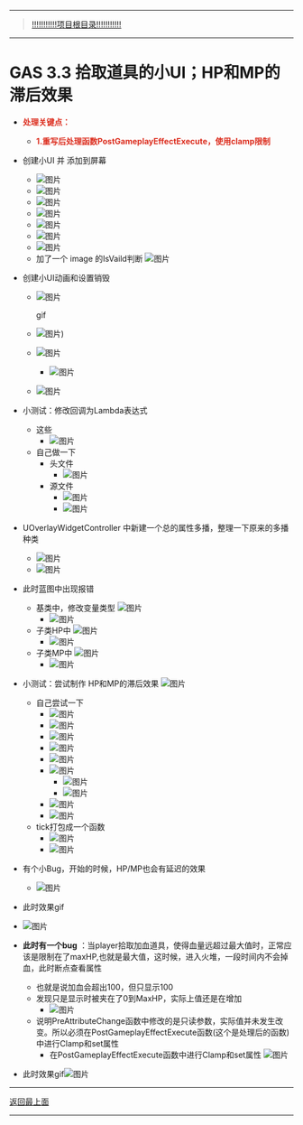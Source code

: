 ___________________________________________________________________________________________
> [!!!!!!!!!!!项目根目录!!!!!!!!!!!](./!!!!!!!!!!!项目目录!!!!!!!!!!!.md)

___________________________________________________________________________________________

# GAS 3.3 拾取道具的小UI；HP和MP的滞后效果
- <font color=#DC2D1E>**处理关键点：**</font>
  
    - <font color=#DC2D1E>**1.重写后处理函数PostGameplayEffectExecute，使用clamp限制**</font>
    
- 创建小UI 并 添加到屏幕
    -  ![图片](https://github.com/liyunlong618/MyNote/blob/master/%E8%99%9A%E5%B9%BBC++/%E6%A8%A1%E5%9D%97/GAS/GAS%E7%AC%AC%E4%BA%8C%E5%AD%A3-%E6%9A%97%E9%BB%91%E7%A0%B4%E5%9D%8F%E7%A5%9ELike%E6%B8%B8%E6%88%8F/%E9%85%8D%E5%9B%BE/GAS_3.3/GAS%203.3%20%E6%8B%BE%E5%8F%96%E9%81%93%E5%85%B7%E7%9A%84%E5%B0%8FUI%EF%BC%9BHP%E5%92%8CMP%E7%9A%84%E6%BB%9E%E5%90%8E%E6%95%88%E6%9E%9C-%E5%B9%95%E5%B8%83%E5%9B%BE%E7%89%87-467859-735333.png?raw=true)
    -  ![图片](https://github.com/liyunlong618/MyNote/blob/master/%E8%99%9A%E5%B9%BBC++/%E6%A8%A1%E5%9D%97/GAS/GAS%E7%AC%AC%E4%BA%8C%E5%AD%A3-%E6%9A%97%E9%BB%91%E7%A0%B4%E5%9D%8F%E7%A5%9ELike%E6%B8%B8%E6%88%8F/%E9%85%8D%E5%9B%BE/GAS_3.3/GAS%203.3%20%E6%8B%BE%E5%8F%96%E9%81%93%E5%85%B7%E7%9A%84%E5%B0%8FUI%EF%BC%9BHP%E5%92%8CMP%E7%9A%84%E6%BB%9E%E5%90%8E%E6%95%88%E6%9E%9C-%E5%B9%95%E5%B8%83%E5%9B%BE%E7%89%87-173053-807791.png?raw=true)
    -  ![图片](https://github.com/liyunlong618/MyNote/blob/master/%E8%99%9A%E5%B9%BBC++/%E6%A8%A1%E5%9D%97/GAS/GAS%E7%AC%AC%E4%BA%8C%E5%AD%A3-%E6%9A%97%E9%BB%91%E7%A0%B4%E5%9D%8F%E7%A5%9ELike%E6%B8%B8%E6%88%8F/%E9%85%8D%E5%9B%BE/GAS_3.3/GAS%203.3%20%E6%8B%BE%E5%8F%96%E9%81%93%E5%85%B7%E7%9A%84%E5%B0%8FUI%EF%BC%9BHP%E5%92%8CMP%E7%9A%84%E6%BB%9E%E5%90%8E%E6%95%88%E6%9E%9C-%E5%B9%95%E5%B8%83%E5%9B%BE%E7%89%87-182466-385222.png?raw=true)
    -  ![图片](https://github.com/liyunlong618/MyNote/blob/master/%E8%99%9A%E5%B9%BBC++/%E6%A8%A1%E5%9D%97/GAS/GAS%E7%AC%AC%E4%BA%8C%E5%AD%A3-%E6%9A%97%E9%BB%91%E7%A0%B4%E5%9D%8F%E7%A5%9ELike%E6%B8%B8%E6%88%8F/%E9%85%8D%E5%9B%BE/GAS_3.3/GAS%203.3%20%E6%8B%BE%E5%8F%96%E9%81%93%E5%85%B7%E7%9A%84%E5%B0%8FUI%EF%BC%9BHP%E5%92%8CMP%E7%9A%84%E6%BB%9E%E5%90%8E%E6%95%88%E6%9E%9C-%E5%B9%95%E5%B8%83%E5%9B%BE%E7%89%87-798384-646745.png?raw=true)
    -  ![图片](https://github.com/liyunlong618/MyNote/blob/master/%E8%99%9A%E5%B9%BBC++/%E6%A8%A1%E5%9D%97/GAS/GAS%E7%AC%AC%E4%BA%8C%E5%AD%A3-%E6%9A%97%E9%BB%91%E7%A0%B4%E5%9D%8F%E7%A5%9ELike%E6%B8%B8%E6%88%8F/%E9%85%8D%E5%9B%BE/GAS_3.3/GAS%203.3%20%E6%8B%BE%E5%8F%96%E9%81%93%E5%85%B7%E7%9A%84%E5%B0%8FUI%EF%BC%9BHP%E5%92%8CMP%E7%9A%84%E6%BB%9E%E5%90%8E%E6%95%88%E6%9E%9C-%E5%B9%95%E5%B8%83%E5%9B%BE%E7%89%87-333787-583661.png?raw=true)
    -  ![图片](https://github.com/liyunlong618/MyNote/blob/master/%E8%99%9A%E5%B9%BBC++/%E6%A8%A1%E5%9D%97/GAS/GAS%E7%AC%AC%E4%BA%8C%E5%AD%A3-%E6%9A%97%E9%BB%91%E7%A0%B4%E5%9D%8F%E7%A5%9ELike%E6%B8%B8%E6%88%8F/%E9%85%8D%E5%9B%BE/GAS_3.3/GAS%203.3%20%E6%8B%BE%E5%8F%96%E9%81%93%E5%85%B7%E7%9A%84%E5%B0%8FUI%EF%BC%9BHP%E5%92%8CMP%E7%9A%84%E6%BB%9E%E5%90%8E%E6%95%88%E6%9E%9C-%E5%B9%95%E5%B8%83%E5%9B%BE%E7%89%87-551622-875563.png?raw=true)
    -  ![图片](https://github.com/liyunlong618/MyNote/blob/master/%E8%99%9A%E5%B9%BBC++/%E6%A8%A1%E5%9D%97/GAS/GAS%E7%AC%AC%E4%BA%8C%E5%AD%A3-%E6%9A%97%E9%BB%91%E7%A0%B4%E5%9D%8F%E7%A5%9ELike%E6%B8%B8%E6%88%8F/%E9%85%8D%E5%9B%BE/GAS_3.3/GAS%203.3%20%E6%8B%BE%E5%8F%96%E9%81%93%E5%85%B7%E7%9A%84%E5%B0%8FUI%EF%BC%9BHP%E5%92%8CMP%E7%9A%84%E6%BB%9E%E5%90%8E%E6%95%88%E6%9E%9C-%E5%B9%95%E5%B8%83%E5%9B%BE%E7%89%87-882976-176115.png?raw=true)
    - 加了一个 image 的IsVaild判断 ![图片](https://github.com/liyunlong618/MyNote/blob/master/%E8%99%9A%E5%B9%BBC++/%E6%A8%A1%E5%9D%97/GAS/GAS%E7%AC%AC%E4%BA%8C%E5%AD%A3-%E6%9A%97%E9%BB%91%E7%A0%B4%E5%9D%8F%E7%A5%9ELike%E6%B8%B8%E6%88%8F/%E9%85%8D%E5%9B%BE/GAS_3.3/GAS%203.3%20%E6%8B%BE%E5%8F%96%E9%81%93%E5%85%B7%E7%9A%84%E5%B0%8FUI%EF%BC%9BHP%E5%92%8CMP%E7%9A%84%E6%BB%9E%E5%90%8E%E6%95%88%E6%9E%9C-%E5%B9%95%E5%B8%83%E5%9B%BE%E7%89%87-693641-102197.png?raw=true)
    
- 创建小UI动画和设置销毁
    - ![图片](https://github.com/liyunlong618/MyNote/blob/master/%E8%99%9A%E5%B9%BBC++/%E6%A8%A1%E5%9D%97/GAS/GAS%E7%AC%AC%E4%BA%8C%E5%AD%A3-%E6%9A%97%E9%BB%91%E7%A0%B4%E5%9D%8F%E7%A5%9ELike%E6%B8%B8%E6%88%8F/%E9%85%8D%E5%9B%BE/GAS_3.3/GAS%203.3%20%E6%8B%BE%E5%8F%96%E9%81%93%E5%85%B7%E7%9A%84%E5%B0%8FUI%EF%BC%9BHP%E5%92%8CMP%E7%9A%84%E6%BB%9E%E5%90%8E%E6%95%88%E6%9E%9C-%E5%B9%95%E5%B8%83%E5%9B%BE%E7%89%87-563304-829977.png?raw=true)
    
        gif
    
    - ![图片](https://github.com/liyunlong618/MyNote/blob/master/%E8%99%9A%E5%B9%BBC++/%E6%A8%A1%E5%9D%97/GAS/GAS%E7%AC%AC%E4%BA%8C%E5%AD%A3-%E6%9A%97%E9%BB%91%E7%A0%B4%E5%9D%8F%E7%A5%9ELike%E6%B8%B8%E6%88%8F/%E9%85%8D%E5%9B%BE/GAS_3.3/GAS%203.3%20%E6%8B%BE%E5%8F%96%E9%81%93%E5%85%B7%E7%9A%84%E5%B0%8FUI%EF%BC%9BHP%E5%92%8CMP%E7%9A%84%E6%BB%9E%E5%90%8E%E6%95%88%E6%9E%9C-%E5%B9%95%E5%B8%83%E5%9B%BE%E7%89%87-239286-829790.gif?raw=true))
    
    -  ![图片](https://github.com/liyunlong618/MyNote/blob/master/%E8%99%9A%E5%B9%BBC++/%E6%A8%A1%E5%9D%97/GAS/GAS%E7%AC%AC%E4%BA%8C%E5%AD%A3-%E6%9A%97%E9%BB%91%E7%A0%B4%E5%9D%8F%E7%A5%9ELike%E6%B8%B8%E6%88%8F/%E9%85%8D%E5%9B%BE/GAS_3.3/GAS%203.3%20%E6%8B%BE%E5%8F%96%E9%81%93%E5%85%B7%E7%9A%84%E5%B0%8FUI%EF%BC%9BHP%E5%92%8CMP%E7%9A%84%E6%BB%9E%E5%90%8E%E6%95%88%E6%9E%9C-%E5%B9%95%E5%B8%83%E5%9B%BE%E7%89%87-638566-686874.png?raw=true)
        -  ![图片](https://github.com/liyunlong618/MyNote/blob/master/%E8%99%9A%E5%B9%BBC++/%E6%A8%A1%E5%9D%97/GAS/GAS%E7%AC%AC%E4%BA%8C%E5%AD%A3-%E6%9A%97%E9%BB%91%E7%A0%B4%E5%9D%8F%E7%A5%9ELike%E6%B8%B8%E6%88%8F/%E9%85%8D%E5%9B%BE/GAS_3.3/GAS%203.3%20%E6%8B%BE%E5%8F%96%E9%81%93%E5%85%B7%E7%9A%84%E5%B0%8FUI%EF%BC%9BHP%E5%92%8CMP%E7%9A%84%E6%BB%9E%E5%90%8E%E6%95%88%E6%9E%9C-%E5%B9%95%E5%B8%83%E5%9B%BE%E7%89%87-126400-127802.png?raw=true)
        
    -  ![图片](https://github.com/liyunlong618/MyNote/blob/master/%E8%99%9A%E5%B9%BBC++/%E6%A8%A1%E5%9D%97/GAS/GAS%E7%AC%AC%E4%BA%8C%E5%AD%A3-%E6%9A%97%E9%BB%91%E7%A0%B4%E5%9D%8F%E7%A5%9ELike%E6%B8%B8%E6%88%8F/%E9%85%8D%E5%9B%BE/GAS_3.3/GAS%203.3%20%E6%8B%BE%E5%8F%96%E9%81%93%E5%85%B7%E7%9A%84%E5%B0%8FUI%EF%BC%9BHP%E5%92%8CMP%E7%9A%84%E6%BB%9E%E5%90%8E%E6%95%88%E6%9E%9C-%E5%B9%95%E5%B8%83%E5%9B%BE%E7%89%87-895122-300327.png?raw=true)
    
- 小测试：修改回调为Lambda表达式
    - 这些
        -  ![图片](https://github.com/liyunlong618/MyNote/blob/master/%E8%99%9A%E5%B9%BBC++/%E6%A8%A1%E5%9D%97/GAS/GAS%E7%AC%AC%E4%BA%8C%E5%AD%A3-%E6%9A%97%E9%BB%91%E7%A0%B4%E5%9D%8F%E7%A5%9ELike%E6%B8%B8%E6%88%8F/%E9%85%8D%E5%9B%BE/GAS_3.3/GAS%203.3%20%E6%8B%BE%E5%8F%96%E9%81%93%E5%85%B7%E7%9A%84%E5%B0%8FUI%EF%BC%9BHP%E5%92%8CMP%E7%9A%84%E6%BB%9E%E5%90%8E%E6%95%88%E6%9E%9C-%E5%B9%95%E5%B8%83%E5%9B%BE%E7%89%87-176239-906839.png?raw=true)
    - 自己做一下
        - 头文件
            -  ![图片](https://github.com/liyunlong618/MyNote/blob/master/%E8%99%9A%E5%B9%BBC++/%E6%A8%A1%E5%9D%97/GAS/GAS%E7%AC%AC%E4%BA%8C%E5%AD%A3-%E6%9A%97%E9%BB%91%E7%A0%B4%E5%9D%8F%E7%A5%9ELike%E6%B8%B8%E6%88%8F/%E9%85%8D%E5%9B%BE/GAS_3.3/GAS%203.3%20%E6%8B%BE%E5%8F%96%E9%81%93%E5%85%B7%E7%9A%84%E5%B0%8FUI%EF%BC%9BHP%E5%92%8CMP%E7%9A%84%E6%BB%9E%E5%90%8E%E6%95%88%E6%9E%9C-%E5%B9%95%E5%B8%83%E5%9B%BE%E7%89%87-542221-807520.png?raw=true)
        - 源文件
            -  ![图片](https://github.com/liyunlong618/MyNote/blob/master/%E8%99%9A%E5%B9%BBC++/%E6%A8%A1%E5%9D%97/GAS/GAS%E7%AC%AC%E4%BA%8C%E5%AD%A3-%E6%9A%97%E9%BB%91%E7%A0%B4%E5%9D%8F%E7%A5%9ELike%E6%B8%B8%E6%88%8F/%E9%85%8D%E5%9B%BE/GAS_3.3/GAS%203.3%20%E6%8B%BE%E5%8F%96%E9%81%93%E5%85%B7%E7%9A%84%E5%B0%8FUI%EF%BC%9BHP%E5%92%8CMP%E7%9A%84%E6%BB%9E%E5%90%8E%E6%95%88%E6%9E%9C-%E5%B9%95%E5%B8%83%E5%9B%BE%E7%89%87-320357-593845.png?raw=true)
            -  ![图片](https://github.com/liyunlong618/MyNote/blob/master/%E8%99%9A%E5%B9%BBC++/%E6%A8%A1%E5%9D%97/GAS/GAS%E7%AC%AC%E4%BA%8C%E5%AD%A3-%E6%9A%97%E9%BB%91%E7%A0%B4%E5%9D%8F%E7%A5%9ELike%E6%B8%B8%E6%88%8F/%E9%85%8D%E5%9B%BE/GAS_3.3/GAS%203.3%20%E6%8B%BE%E5%8F%96%E9%81%93%E5%85%B7%E7%9A%84%E5%B0%8FUI%EF%BC%9BHP%E5%92%8CMP%E7%9A%84%E6%BB%9E%E5%90%8E%E6%95%88%E6%9E%9C-%E5%B9%95%E5%B8%83%E5%9B%BE%E7%89%87-973140-103157.png?raw=true)
    
- UOverlayWidgetController 中新建一个总的属性多播，整理一下原来的多播种类
    -  ![图片](https://github.com/liyunlong618/MyNote/blob/master/%E8%99%9A%E5%B9%BBC++/%E6%A8%A1%E5%9D%97/GAS/GAS%E7%AC%AC%E4%BA%8C%E5%AD%A3-%E6%9A%97%E9%BB%91%E7%A0%B4%E5%9D%8F%E7%A5%9ELike%E6%B8%B8%E6%88%8F/%E9%85%8D%E5%9B%BE/GAS_3.3/GAS%203.3%20%E6%8B%BE%E5%8F%96%E9%81%93%E5%85%B7%E7%9A%84%E5%B0%8FUI%EF%BC%9BHP%E5%92%8CMP%E7%9A%84%E6%BB%9E%E5%90%8E%E6%95%88%E6%9E%9C-%E5%B9%95%E5%B8%83%E5%9B%BE%E7%89%87-880172-305839.png?raw=true)
    -  ![图片](https://github.com/liyunlong618/MyNote/blob/master/%E8%99%9A%E5%B9%BBC++/%E6%A8%A1%E5%9D%97/GAS/GAS%E7%AC%AC%E4%BA%8C%E5%AD%A3-%E6%9A%97%E9%BB%91%E7%A0%B4%E5%9D%8F%E7%A5%9ELike%E6%B8%B8%E6%88%8F/%E9%85%8D%E5%9B%BE/GAS_3.3/GAS%203.3%20%E6%8B%BE%E5%8F%96%E9%81%93%E5%85%B7%E7%9A%84%E5%B0%8FUI%EF%BC%9BHP%E5%92%8CMP%E7%9A%84%E6%BB%9E%E5%90%8E%E6%95%88%E6%9E%9C-%E5%B9%95%E5%B8%83%E5%9B%BE%E7%89%87-493672-129556.png?raw=true)
    
- 此时蓝图中出现报错
    - 基类中，修改变量类型 ![图片](https://github.com/liyunlong618/MyNote/blob/master/%E8%99%9A%E5%B9%BBC++/%E6%A8%A1%E5%9D%97/GAS/GAS%E7%AC%AC%E4%BA%8C%E5%AD%A3-%E6%9A%97%E9%BB%91%E7%A0%B4%E5%9D%8F%E7%A5%9ELike%E6%B8%B8%E6%88%8F/%E9%85%8D%E5%9B%BE/GAS_3.3/GAS%203.3%20%E6%8B%BE%E5%8F%96%E9%81%93%E5%85%B7%E7%9A%84%E5%B0%8FUI%EF%BC%9BHP%E5%92%8CMP%E7%9A%84%E6%BB%9E%E5%90%8E%E6%95%88%E6%9E%9C-%E5%B9%95%E5%B8%83%E5%9B%BE%E7%89%87-219391-468334.png?raw=true)
        -  ![图片](https://github.com/liyunlong618/MyNote/blob/master/%E8%99%9A%E5%B9%BBC++/%E6%A8%A1%E5%9D%97/GAS/GAS%E7%AC%AC%E4%BA%8C%E5%AD%A3-%E6%9A%97%E9%BB%91%E7%A0%B4%E5%9D%8F%E7%A5%9ELike%E6%B8%B8%E6%88%8F/%E9%85%8D%E5%9B%BE/GAS_3.3/GAS%203.3%20%E6%8B%BE%E5%8F%96%E9%81%93%E5%85%B7%E7%9A%84%E5%B0%8FUI%EF%BC%9BHP%E5%92%8CMP%E7%9A%84%E6%BB%9E%E5%90%8E%E6%95%88%E6%9E%9C-%E5%B9%95%E5%B8%83%E5%9B%BE%E7%89%87-662203-147165.png?raw=true)
    - 子类HP中 ![图片](https://github.com/liyunlong618/MyNote/blob/master/%E8%99%9A%E5%B9%BBC++/%E6%A8%A1%E5%9D%97/GAS/GAS%E7%AC%AC%E4%BA%8C%E5%AD%A3-%E6%9A%97%E9%BB%91%E7%A0%B4%E5%9D%8F%E7%A5%9ELike%E6%B8%B8%E6%88%8F/%E9%85%8D%E5%9B%BE/GAS_3.3/GAS%203.3%20%E6%8B%BE%E5%8F%96%E9%81%93%E5%85%B7%E7%9A%84%E5%B0%8FUI%EF%BC%9BHP%E5%92%8CMP%E7%9A%84%E6%BB%9E%E5%90%8E%E6%95%88%E6%9E%9C-%E5%B9%95%E5%B8%83%E5%9B%BE%E7%89%87-675127-149809.png?raw=true)
        -  ![图片](https://github.com/liyunlong618/MyNote/blob/master/%E8%99%9A%E5%B9%BBC++/%E6%A8%A1%E5%9D%97/GAS/GAS%E7%AC%AC%E4%BA%8C%E5%AD%A3-%E6%9A%97%E9%BB%91%E7%A0%B4%E5%9D%8F%E7%A5%9ELike%E6%B8%B8%E6%88%8F/%E9%85%8D%E5%9B%BE/GAS_3.3/GAS%203.3%20%E6%8B%BE%E5%8F%96%E9%81%93%E5%85%B7%E7%9A%84%E5%B0%8FUI%EF%BC%9BHP%E5%92%8CMP%E7%9A%84%E6%BB%9E%E5%90%8E%E6%95%88%E6%9E%9C-%E5%B9%95%E5%B8%83%E5%9B%BE%E7%89%87-586928-223458.png?raw=true)
    - 子类MP中 ![图片](https://github.com/liyunlong618/MyNote/blob/master/%E8%99%9A%E5%B9%BBC++/%E6%A8%A1%E5%9D%97/GAS/GAS%E7%AC%AC%E4%BA%8C%E5%AD%A3-%E6%9A%97%E9%BB%91%E7%A0%B4%E5%9D%8F%E7%A5%9ELike%E6%B8%B8%E6%88%8F/%E9%85%8D%E5%9B%BE/GAS_3.3/GAS%203.3%20%E6%8B%BE%E5%8F%96%E9%81%93%E5%85%B7%E7%9A%84%E5%B0%8FUI%EF%BC%9BHP%E5%92%8CMP%E7%9A%84%E6%BB%9E%E5%90%8E%E6%95%88%E6%9E%9C-%E5%B9%95%E5%B8%83%E5%9B%BE%E7%89%87-745992-118521.png?raw=true)
        -  ![图片](https://github.com/liyunlong618/MyNote/blob/master/%E8%99%9A%E5%B9%BBC++/%E6%A8%A1%E5%9D%97/GAS/GAS%E7%AC%AC%E4%BA%8C%E5%AD%A3-%E6%9A%97%E9%BB%91%E7%A0%B4%E5%9D%8F%E7%A5%9ELike%E6%B8%B8%E6%88%8F/%E9%85%8D%E5%9B%BE/GAS_3.3/GAS%203.3%20%E6%8B%BE%E5%8F%96%E9%81%93%E5%85%B7%E7%9A%84%E5%B0%8FUI%EF%BC%9BHP%E5%92%8CMP%E7%9A%84%E6%BB%9E%E5%90%8E%E6%95%88%E6%9E%9C-%E5%B9%95%E5%B8%83%E5%9B%BE%E7%89%87-428986-565571.png?raw=true)
    
- 小测试：尝试制作 HP和MP的滞后效果 ![图片](https://github.com/liyunlong618/MyNote/blob/master/%E8%99%9A%E5%B9%BBC++/%E6%A8%A1%E5%9D%97/GAS/GAS%E7%AC%AC%E4%BA%8C%E5%AD%A3-%E6%9A%97%E9%BB%91%E7%A0%B4%E5%9D%8F%E7%A5%9ELike%E6%B8%B8%E6%88%8F/%E9%85%8D%E5%9B%BE/GAS_3.3/GAS%203.3%20%E6%8B%BE%E5%8F%96%E9%81%93%E5%85%B7%E7%9A%84%E5%B0%8FUI%EF%BC%9BHP%E5%92%8CMP%E7%9A%84%E6%BB%9E%E5%90%8E%E6%95%88%E6%9E%9C-%E5%B9%95%E5%B8%83%E5%9B%BE%E7%89%87-903809-875734.png?raw=true)
    - 自己尝试一下
        -  ![图片](https://github.com/liyunlong618/MyNote/blob/master/%E8%99%9A%E5%B9%BBC++/%E6%A8%A1%E5%9D%97/GAS/GAS%E7%AC%AC%E4%BA%8C%E5%AD%A3-%E6%9A%97%E9%BB%91%E7%A0%B4%E5%9D%8F%E7%A5%9ELike%E6%B8%B8%E6%88%8F/%E9%85%8D%E5%9B%BE/GAS_3.3/GAS%203.3%20%E6%8B%BE%E5%8F%96%E9%81%93%E5%85%B7%E7%9A%84%E5%B0%8FUI%EF%BC%9BHP%E5%92%8CMP%E7%9A%84%E6%BB%9E%E5%90%8E%E6%95%88%E6%9E%9C-%E5%B9%95%E5%B8%83%E5%9B%BE%E7%89%87-68358-467300.png?raw=true)
        -  ![图片](https://github.com/liyunlong618/MyNote/blob/master/%E8%99%9A%E5%B9%BBC++/%E6%A8%A1%E5%9D%97/GAS/GAS%E7%AC%AC%E4%BA%8C%E5%AD%A3-%E6%9A%97%E9%BB%91%E7%A0%B4%E5%9D%8F%E7%A5%9ELike%E6%B8%B8%E6%88%8F/%E9%85%8D%E5%9B%BE/GAS_3.3/GAS%203.3%20%E6%8B%BE%E5%8F%96%E9%81%93%E5%85%B7%E7%9A%84%E5%B0%8FUI%EF%BC%9BHP%E5%92%8CMP%E7%9A%84%E6%BB%9E%E5%90%8E%E6%95%88%E6%9E%9C-%E5%B9%95%E5%B8%83%E5%9B%BE%E7%89%87-231137-171233.png?raw=true)
        -  ![图片](https://github.com/liyunlong618/MyNote/blob/master/%E8%99%9A%E5%B9%BBC++/%E6%A8%A1%E5%9D%97/GAS/GAS%E7%AC%AC%E4%BA%8C%E5%AD%A3-%E6%9A%97%E9%BB%91%E7%A0%B4%E5%9D%8F%E7%A5%9ELike%E6%B8%B8%E6%88%8F/%E9%85%8D%E5%9B%BE/GAS_3.3/GAS%203.3%20%E6%8B%BE%E5%8F%96%E9%81%93%E5%85%B7%E7%9A%84%E5%B0%8FUI%EF%BC%9BHP%E5%92%8CMP%E7%9A%84%E6%BB%9E%E5%90%8E%E6%95%88%E6%9E%9C-%E5%B9%95%E5%B8%83%E5%9B%BE%E7%89%87-653462-222332.png?raw=true)
        -  ![图片](https://github.com/liyunlong618/MyNote/blob/master/%E8%99%9A%E5%B9%BBC++/%E6%A8%A1%E5%9D%97/GAS/GAS%E7%AC%AC%E4%BA%8C%E5%AD%A3-%E6%9A%97%E9%BB%91%E7%A0%B4%E5%9D%8F%E7%A5%9ELike%E6%B8%B8%E6%88%8F/%E9%85%8D%E5%9B%BE/GAS_3.3/GAS%203.3%20%E6%8B%BE%E5%8F%96%E9%81%93%E5%85%B7%E7%9A%84%E5%B0%8FUI%EF%BC%9BHP%E5%92%8CMP%E7%9A%84%E6%BB%9E%E5%90%8E%E6%95%88%E6%9E%9C-%E5%B9%95%E5%B8%83%E5%9B%BE%E7%89%87-807524-140717.png?raw=true)
        -  ![图片](https://github.com/liyunlong618/MyNote/blob/master/%E8%99%9A%E5%B9%BBC++/%E6%A8%A1%E5%9D%97/GAS/GAS%E7%AC%AC%E4%BA%8C%E5%AD%A3-%E6%9A%97%E9%BB%91%E7%A0%B4%E5%9D%8F%E7%A5%9ELike%E6%B8%B8%E6%88%8F/%E9%85%8D%E5%9B%BE/GAS_3.3/GAS%203.3%20%E6%8B%BE%E5%8F%96%E9%81%93%E5%85%B7%E7%9A%84%E5%B0%8FUI%EF%BC%9BHP%E5%92%8CMP%E7%9A%84%E6%BB%9E%E5%90%8E%E6%95%88%E6%9E%9C-%E5%B9%95%E5%B8%83%E5%9B%BE%E7%89%87-330977-870845.png?raw=true)
        -  ![图片](https://github.com/liyunlong618/MyNote/blob/master/%E8%99%9A%E5%B9%BBC++/%E6%A8%A1%E5%9D%97/GAS/GAS%E7%AC%AC%E4%BA%8C%E5%AD%A3-%E6%9A%97%E9%BB%91%E7%A0%B4%E5%9D%8F%E7%A5%9ELike%E6%B8%B8%E6%88%8F/%E9%85%8D%E5%9B%BE/GAS_3.3/GAS%203.3%20%E6%8B%BE%E5%8F%96%E9%81%93%E5%85%B7%E7%9A%84%E5%B0%8FUI%EF%BC%9BHP%E5%92%8CMP%E7%9A%84%E6%BB%9E%E5%90%8E%E6%95%88%E6%9E%9C-%E5%B9%95%E5%B8%83%E5%9B%BE%E7%89%87-894388-962006.png?raw=true)
            -  ![图片](https://github.com/liyunlong618/MyNote/blob/master/%E8%99%9A%E5%B9%BBC++/%E6%A8%A1%E5%9D%97/GAS/GAS%E7%AC%AC%E4%BA%8C%E5%AD%A3-%E6%9A%97%E9%BB%91%E7%A0%B4%E5%9D%8F%E7%A5%9ELike%E6%B8%B8%E6%88%8F/%E9%85%8D%E5%9B%BE/GAS_3.3/GAS%203.3%20%E6%8B%BE%E5%8F%96%E9%81%93%E5%85%B7%E7%9A%84%E5%B0%8FUI%EF%BC%9BHP%E5%92%8CMP%E7%9A%84%E6%BB%9E%E5%90%8E%E6%95%88%E6%9E%9C-%E5%B9%95%E5%B8%83%E5%9B%BE%E7%89%87-357525-104251.png?raw=true)
            -  ![图片](https://github.com/liyunlong618/MyNote/blob/master/%E8%99%9A%E5%B9%BBC++/%E6%A8%A1%E5%9D%97/GAS/GAS%E7%AC%AC%E4%BA%8C%E5%AD%A3-%E6%9A%97%E9%BB%91%E7%A0%B4%E5%9D%8F%E7%A5%9ELike%E6%B8%B8%E6%88%8F/%E9%85%8D%E5%9B%BE/GAS_3.3/GAS%203.3%20%E6%8B%BE%E5%8F%96%E9%81%93%E5%85%B7%E7%9A%84%E5%B0%8FUI%EF%BC%9BHP%E5%92%8CMP%E7%9A%84%E6%BB%9E%E5%90%8E%E6%95%88%E6%9E%9C-%E5%B9%95%E5%B8%83%E5%9B%BE%E7%89%87-747510-935390.png?raw=true)
        -  ![图片](https://github.com/liyunlong618/MyNote/blob/master/%E8%99%9A%E5%B9%BBC++/%E6%A8%A1%E5%9D%97/GAS/GAS%E7%AC%AC%E4%BA%8C%E5%AD%A3-%E6%9A%97%E9%BB%91%E7%A0%B4%E5%9D%8F%E7%A5%9ELike%E6%B8%B8%E6%88%8F/%E9%85%8D%E5%9B%BE/GAS_3.3/GAS%203.3%20%E6%8B%BE%E5%8F%96%E9%81%93%E5%85%B7%E7%9A%84%E5%B0%8FUI%EF%BC%9BHP%E5%92%8CMP%E7%9A%84%E6%BB%9E%E5%90%8E%E6%95%88%E6%9E%9C-%E5%B9%95%E5%B8%83%E5%9B%BE%E7%89%87-561606-796078.png?raw=true)
        -  ![图片](https://github.com/liyunlong618/MyNote/blob/master/%E8%99%9A%E5%B9%BBC++/%E6%A8%A1%E5%9D%97/GAS/GAS%E7%AC%AC%E4%BA%8C%E5%AD%A3-%E6%9A%97%E9%BB%91%E7%A0%B4%E5%9D%8F%E7%A5%9ELike%E6%B8%B8%E6%88%8F/%E9%85%8D%E5%9B%BE/GAS_3.3/GAS%203.3%20%E6%8B%BE%E5%8F%96%E9%81%93%E5%85%B7%E7%9A%84%E5%B0%8FUI%EF%BC%9BHP%E5%92%8CMP%E7%9A%84%E6%BB%9E%E5%90%8E%E6%95%88%E6%9E%9C-%E5%B9%95%E5%B8%83%E5%9B%BE%E7%89%87-196103-436756.png?raw=true)
    - tick打包成一个函数
        -  ![图片](https://github.com/liyunlong618/MyNote/blob/master/%E8%99%9A%E5%B9%BBC++/%E6%A8%A1%E5%9D%97/GAS/GAS%E7%AC%AC%E4%BA%8C%E5%AD%A3-%E6%9A%97%E9%BB%91%E7%A0%B4%E5%9D%8F%E7%A5%9ELike%E6%B8%B8%E6%88%8F/%E9%85%8D%E5%9B%BE/GAS_3.3/GAS%203.3%20%E6%8B%BE%E5%8F%96%E9%81%93%E5%85%B7%E7%9A%84%E5%B0%8FUI%EF%BC%9BHP%E5%92%8CMP%E7%9A%84%E6%BB%9E%E5%90%8E%E6%95%88%E6%9E%9C-%E5%B9%95%E5%B8%83%E5%9B%BE%E7%89%87-257056-309009.png?raw=true)
        -  ![图片](https://github.com/liyunlong618/MyNote/blob/master/%E8%99%9A%E5%B9%BBC++/%E6%A8%A1%E5%9D%97/GAS/GAS%E7%AC%AC%E4%BA%8C%E5%AD%A3-%E6%9A%97%E9%BB%91%E7%A0%B4%E5%9D%8F%E7%A5%9ELike%E6%B8%B8%E6%88%8F/%E9%85%8D%E5%9B%BE/GAS_3.3/GAS%203.3%20%E6%8B%BE%E5%8F%96%E9%81%93%E5%85%B7%E7%9A%84%E5%B0%8FUI%EF%BC%9BHP%E5%92%8CMP%E7%9A%84%E6%BB%9E%E5%90%8E%E6%95%88%E6%9E%9C-%E5%B9%95%E5%B8%83%E5%9B%BE%E7%89%87-60445-685590.png?raw=true)
    
- 有个小Bug，开始的时候，HP/MP也会有延迟的效果
    -  ![图片](https://github.com/liyunlong618/MyNote/blob/master/%E8%99%9A%E5%B9%BBC++/%E6%A8%A1%E5%9D%97/GAS/GAS%E7%AC%AC%E4%BA%8C%E5%AD%A3-%E6%9A%97%E9%BB%91%E7%A0%B4%E5%9D%8F%E7%A5%9ELike%E6%B8%B8%E6%88%8F/%E9%85%8D%E5%9B%BE/GAS_3.3/GAS%203.3%20%E6%8B%BE%E5%8F%96%E9%81%93%E5%85%B7%E7%9A%84%E5%B0%8FUI%EF%BC%9BHP%E5%92%8CMP%E7%9A%84%E6%BB%9E%E5%90%8E%E6%95%88%E6%9E%9C-%E5%B9%95%E5%B8%83%E5%9B%BE%E7%89%87-371565-756472.png?raw=true)
    
- 此时效果gif

- ![图片](https://github.com/liyunlong618/MyNote/blob/master/%E8%99%9A%E5%B9%BBC++/%E6%A8%A1%E5%9D%97/GAS/GAS%E7%AC%AC%E4%BA%8C%E5%AD%A3-%E6%9A%97%E9%BB%91%E7%A0%B4%E5%9D%8F%E7%A5%9ELike%E6%B8%B8%E6%88%8F/%E9%85%8D%E5%9B%BE/GAS_3.3/GAS%203.3%20%E6%8B%BE%E5%8F%96%E9%81%93%E5%85%B7%E7%9A%84%E5%B0%8FUI%EF%BC%9BHP%E5%92%8CMP%E7%9A%84%E6%BB%9E%E5%90%8E%E6%95%88%E6%9E%9C-%E5%B9%95%E5%B8%83%E5%9B%BE%E7%89%87-769563-447816.gif?raw=true)

- **此时有一个bug** ：当player拾取加血道具，使得血量远超过最大值时，正常应该是限制在了maxHP,也就是最大值，这时候，进入火堆，一段时间内不会掉血，此时断点查看属性
    - 也就是说加血会超出100，但只显示100
    - 发现只是显示时被夹在了0到MaxHP，实际上值还是在增加
        -  ![图片](https://github.com/liyunlong618/MyNote/blob/master/%E8%99%9A%E5%B9%BBC++/%E6%A8%A1%E5%9D%97/GAS/GAS%E7%AC%AC%E4%BA%8C%E5%AD%A3-%E6%9A%97%E9%BB%91%E7%A0%B4%E5%9D%8F%E7%A5%9ELike%E6%B8%B8%E6%88%8F/%E9%85%8D%E5%9B%BE/GAS_3.3/GAS%203.3%20%E6%8B%BE%E5%8F%96%E9%81%93%E5%85%B7%E7%9A%84%E5%B0%8FUI%EF%BC%9BHP%E5%92%8CMP%E7%9A%84%E6%BB%9E%E5%90%8E%E6%95%88%E6%9E%9C-%E5%B9%95%E5%B8%83%E5%9B%BE%E7%89%87-751846-613810.png?raw=true)
    - 说明PreAttributeChange函数中修改的是只读参数，实际值并未发生改变。所以必须在PostGameplayEffectExecute函数(这个是处理后的函数)中进行Clamp和set属性
        - 在PostGameplayEffectExecute函数中进行Clamp和set属性 ![图片](https://github.com/liyunlong618/MyNote/blob/master/%E8%99%9A%E5%B9%BBC++/%E6%A8%A1%E5%9D%97/GAS/GAS%E7%AC%AC%E4%BA%8C%E5%AD%A3-%E6%9A%97%E9%BB%91%E7%A0%B4%E5%9D%8F%E7%A5%9ELike%E6%B8%B8%E6%88%8F/%E9%85%8D%E5%9B%BE/GAS_3.3/GAS%203.3%20%E6%8B%BE%E5%8F%96%E9%81%93%E5%85%B7%E7%9A%84%E5%B0%8FUI%EF%BC%9BHP%E5%92%8CMP%E7%9A%84%E6%BB%9E%E5%90%8E%E6%95%88%E6%9E%9C-%E5%B9%95%E5%B8%83%E5%9B%BE%E7%89%87-367399-347987.png?raw=true)
    
- 此时效果gif![图片](https://github.com/liyunlong618/MyNote/blob/master/%E8%99%9A%E5%B9%BBC++/%E6%A8%A1%E5%9D%97/GAS/GAS%E7%AC%AC%E4%BA%8C%E5%AD%A3-%E6%9A%97%E9%BB%91%E7%A0%B4%E5%9D%8F%E7%A5%9ELike%E6%B8%B8%E6%88%8F/%E9%85%8D%E5%9B%BE/GAS_3.3/GAS%203.3%20%E6%8B%BE%E5%8F%96%E9%81%93%E5%85%B7%E7%9A%84%E5%B0%8FUI%EF%BC%9BHP%E5%92%8CMP%E7%9A%84%E6%BB%9E%E5%90%8E%E6%95%88%E6%9E%9C-%E5%B9%95%E5%B8%83%E5%9B%BE%E7%89%87-743511-941191.gif?raw=true)

___________________________________________________________________________________________

[返回最上面](#处理关键点)
___________________________________________________________________________________________